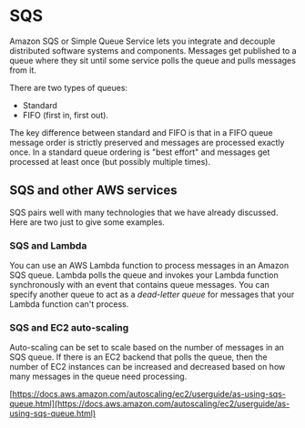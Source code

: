 # SQS

Amazon SQS or Simple Queue Service lets you integrate and decouple distributed software systems and components. Messages get published to a queue where they sit until some service polls the queue and pulls messages from it.&#x20;

There are two types of queues:

* Standard
* FIFO (first in, first out).&#x20;

The key difference between standard and FIFO is that in a FIFO queue message order is strictly preserved and messages are processed exactly once. In a standard queue ordering is "best effort" and messages get processed at least once (but possibly multiple times).&#x20;

## SQS and other AWS services

SQS pairs well with many technologies that we have already discussed. Here are two just to give some examples.

### SQS and Lambda

You can use an AWS Lambda function to process messages in an Amazon SQS queue. Lambda polls the queue and invokes your Lambda function synchronously with an event that contains queue messages. You can specify another queue to act as a _dead-letter queue_ for messages that your Lambda function can't process.

### SQS and EC2 auto-scaling&#x20;

Auto-scaling can be set to scale based on the number of messages in an SQS queue. If there is an EC2 backend that polls the queue, then the number of EC2 instances can be increased and decreased based on how many messages in the queue need processing.&#x20;

[https://docs.aws.amazon.com/autoscaling/ec2/userguide/as-using-sqs-queue.html](https://docs.aws.amazon.com/autoscaling/ec2/userguide/as-using-sqs-queue.html)

